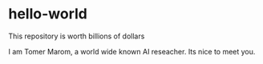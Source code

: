 # hello-world
This repository is worth billions of dollars 

I am Tomer Marom, a world wide known AI reseacher. Its nice to meet you. 
